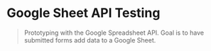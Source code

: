 # Google Sheet API Testing

> Prototyping with the Google Spreadsheet API. Goal is to have submitted forms add data to a Google Sheet.
